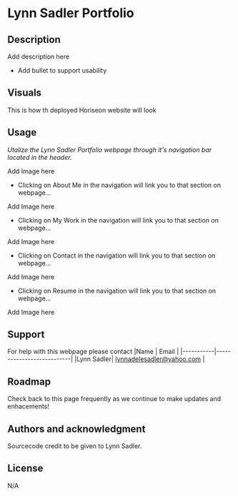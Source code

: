 # Lynn Sadler Portfolio

## Description

Add description here
* Add bullet to support usability


## Visuals
This is how th deployed Horiseon website will look


 
## Usage
<!-- This text is Italics -->
*Utalize the Lynn Sadler Portfolio webpage through it's navigation bar located in the header.*

Add Image here

<!-- Provide the navigation links in list format -->
* Clicking on About Me in the navigation will link you to that section on webpage...

Add Image here
 

*  Clicking on My Work in the navigation will link you to that section on webpage...

Add Image here
 

*  Clicking on Contact in the navigation will link you to that section on webpage...

Add Image here

*  Clicking on Resume in the navigation will link you to that section on webpage...

Add Image here
 
## Support
For help with this webpage please contact 
|Name       | Email                     |
|-----------|---------------------------|
|Lynn Sadler| lynnadelesadler@yahoo.com |

## Roadmap
Check back to this page frequently as we continue to make updates and enhacements!

## Authors and acknowledgment


Sourcecode credit to be given to Lynn Sadler.



## License
N/A